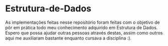 # Estrutura-de-Dados

As implementações feitas nesse repositório foram feitas com o objetivo de pôr em prática todo meu conhecimento adquirido em Estrutura de Dados.
Espero que possa ajudar outras pessoas através destas, assim como outros aqui me auxiliaram bastante enquanto cursava a disciplina :). 
